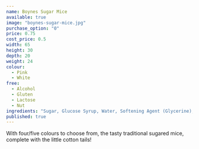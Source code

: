 ```yaml
---
name: Boynes Sugar Mice
available: true
image: "boynes-sugar-mice.jpg"
purchase_option: "0"
price: 0.75
cost_price: 0.5
width: 65
height: 30
depth: 20
weight: 24
colour: 
  - Pink
  - White
free: 
  - Alcohol
  - Gluten
  - Lactose
  - Nut
ingredients: "Sugar, Glucose Syrup, Water, Softening Agent (Glycerine), Natural Flavouring, Natural Colours"
published: true
---
```


With four/five colours to choose from, the tasty traditional sugared mice, complete with the little cotton tails!

